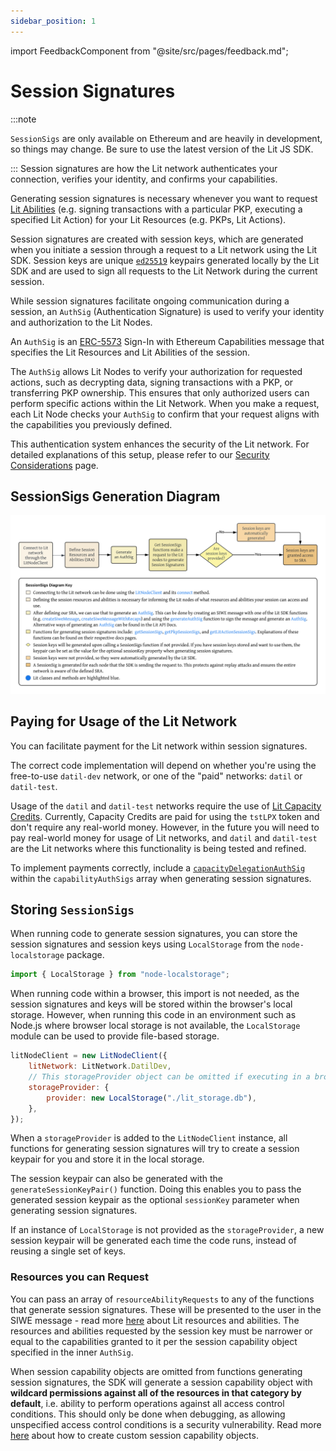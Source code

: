 ```yaml
---
sidebar_position: 1
---
```


import FeedbackComponent from "@site/src/pages/feedback.md";

# Session Signatures

:::note

`SessionSigs` are only available on Ethereum and are heavily in development, so things may change. Be sure to use the latest version of the Lit JS SDK.

:::
Session signatures are how the Lit network authenticates your connection, verifies your identity, and confirms your capabilities. 

Generating session signatures is necessary whenever you want to request [Lit Abilities](https://v6-api-doc-lit-js-sdk.vercel.app/enums/types_src.LitAbility.html) (e.g. signing transactions with a particular PKP, executing a specified Lit Action) for your Lit Resources (e.g. PKPs, Lit Actions).

Session signatures are created with session keys, which are generated when you initiate a session through a request to a Lit network using the Lit SDK. Session keys are unique [`ed25519`](https://ed25519.cr.yp.to/) keypairs generated locally by the Lit SDK and are used to sign all requests to the Lit Network during the current session. 

While session signatures facilitate ongoing communication during a session, an `AuthSig` (Authentication Signature) is used to verify your identity and authorization to the Lit Nodes.

An `AuthSig` is an [ERC-5573](https://eips.ethereum.org/EIPS/eip-5573) Sign-In with Ethereum Capabilities message that specifies the Lit Resources and Lit Abilities of the session.

The `AuthSig` allows Lit Nodes to verify your authorization for requested actions, such as decrypting data, signing transactions with a PKP, or transferring PKP ownership. This ensures that only authorized users can perform specific actions within the Lit Network.
When you make a request, each Lit Node checks your `AuthSig` to confirm that your request aligns with the capabilities you previously defined. 

This authentication system enhances the security of the Lit network. For detailed explanations of this setup, please refer to our [Security Considerations](../security.md) page.

## SessionSigs Generation Diagram
![Session Signatures Diagram](../../../../static/img//SessionSigs.png)

## Paying for Usage of the Lit Network

You can facilitate payment for the Lit network within session signatures.

The correct code implementation will depend on whether you're using the free-to-use `datil-dev` network, or one of the "paid" networks: `datil` or `datil-test`.

Usage of the `datil` and `datil-test` networks require the use of [Lit Capacity Credits](../../../sdk/capacity-credits.md). Currently, Capacity Credits are paid for using the `tstLPX` token and don't require any real-world money. However, in the future you will need to pay real-world money for usage of Lit networks, and `datil` and `datil-test` are the Lit networks where this functionality is being tested and refined.

To implement payments correctly, include a [`capacityDelegationAuthSig`](https://developer.litprotocol.com/sdk/capacity-credits#createcapacitydelegationauthsig) within the `capabilityAuthSigs` array when generating session signatures.

## Storing `SessionSigs`

When running code to generate session signatures, you can store the session signatures and session keys using `LocalStorage` from the `node-localstorage` package.

```javascript
import { LocalStorage } from "node-localstorage";
```

When running code within a browser, this import is not needed, as the session signatures and keys will be stored within the browser's local storage. However, when running this code in an environment such as Node.js where browser local storage is not available, the `LocalStorage` module can be used to provide file-based storage. 

```javascript
litNodeClient = new LitNodeClient({
    litNetwork: LitNetwork.DatilDev,
    // This storageProvider object can be omitted if executing in a browser
    storageProvider: {
        provider: new LocalStorage("./lit_storage.db"),
    },
});
```
When a `storageProvider` is added to the `LitNodeClient` instance, all functions for generating session signatures will try to create a session keypair for you and store it in the local storage. 

The session keypair can also be generated with the `generateSessionKeyPair()` function. Doing this enables you to pass the generated session keypair as the optional `sessionKey` parameter when generating session signatures.

If an instance of `LocalStorage` is not provided as the `storageProvider`, a new session keypair will be generated each time the code runs, instead of reusing a single set of keys.

### Resources you can Request

You can pass an array of `resourceAbilityRequests` to any of the functions that generate session signatures. These will be presented to the user in the SIWE message - read more [here](resources-and-abilities) about Lit resources and abilities. The resources and abilities requested by the session key must be narrower or equal to the capabilities granted to it per the session capability object specified in the inner `AuthSig`. 

When session capability objects are omitted from functions generating session signatures, the SDK will generate a session capability object with **wildcard permissions against all of the resources in that category by default**, i.e. ability to perform operations against all access control conditions. This should only be done when debugging, as allowing unspecified access control conditions is a security vulnerability. Read more [here](capability-objects) about how to create custom session capability objects.

<FeedbackComponent/>

